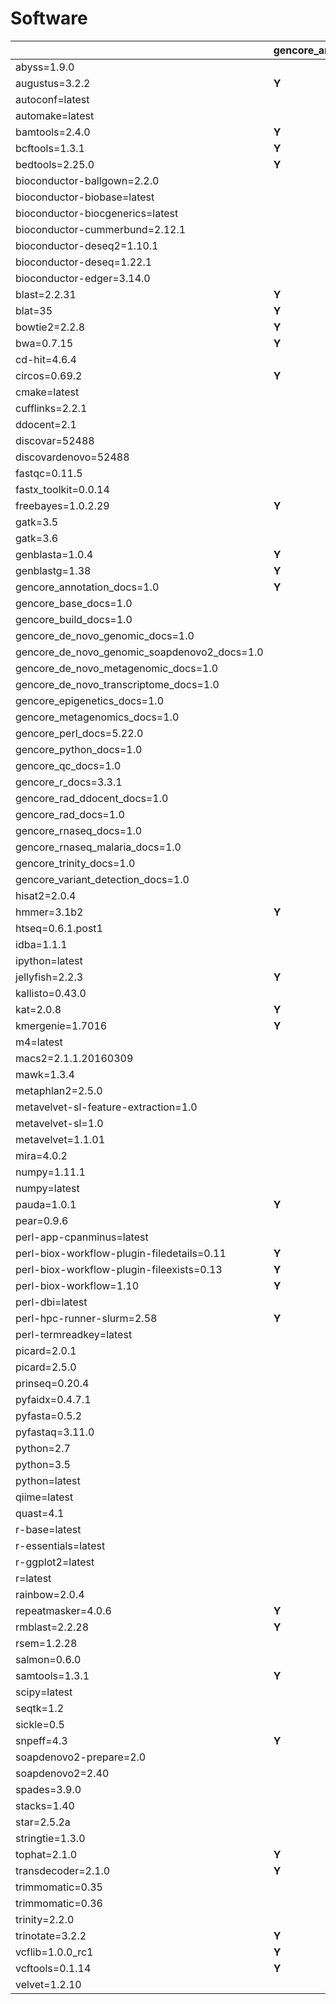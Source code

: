 # Software

| | gencore_annotation_1.0 | gencore_base_1.0 | gencore_build_1.0 | gencore_de_novo_genomic_1.0 | gencore_de_novo_genomic_soapdenovo2_1.0 | gencore_de_novo_metagenomic_1.0 | gencore_de_novo_transcriptome_1.0 | gencore_epigenetics_1.0 | gencore_metagenomics_1.0 | gencore_perl_5.22.0 | gencore_python_1.0 | gencore_qc_1.0 | gencore_r_3.3.1 | gencore_rad_1.0 | gencore_rad_ddocent_1.0 | gencore_rnaseq_1.0 | gencore_rnaseq_malaria_1.0 | gencore_trinity_1.0 | gencore_variant_detection_1.0 |
| --- | --- | --- | --- | --- | --- | --- | --- | --- | --- | --- | --- | --- | --- | --- | --- | --- | --- | --- | ---  |
| abyss=1.9.0 | | | | **Y** | | | | | | | | | | | | | | | |
| augustus=3.2.2 | **Y** | | | **Y** | | **Y** | **Y** | | **Y** | | | | | | | | | | |
| autoconf=latest | | | **Y** | | | | | | | | | | | | | | | | |
| automake=latest | | | **Y** | | | | | | | | | | | | | | | | |
| bamtools=2.4.0 | **Y** | | | **Y** | | **Y** | **Y** | **Y** | **Y** | | | | | **Y** | | **Y** | **Y** | | **Y** |
| bcftools=1.3.1 | **Y** | | | **Y** | | **Y** | **Y** | **Y** | **Y** | | | | | **Y** | | **Y** | **Y** | | **Y** |
| bedtools=2.25.0 | **Y** | | | **Y** | | **Y** | **Y** | **Y** | **Y** | | | | | **Y** | | **Y** | **Y** | | **Y** |
| bioconductor-ballgown=2.2.0 | | | | | | | | | | | | | | | | **Y** | | | |
| bioconductor-biobase=latest | | | | | | | | | | | | | **Y** | | | | | | **Y** |
| bioconductor-biocgenerics=latest | | **Y** | | | | | | | | | | | | | | | | | |
| bioconductor-cummerbund=2.12.1 | | | | | | | | | | | | | | | | **Y** | **Y** | | |
| bioconductor-deseq2=1.10.1 | | | | | | | **Y** | | | | | | | | | **Y** | **Y** | | |
| bioconductor-deseq=1.22.1 | | | | | | | **Y** | | | | | | | | | **Y** | **Y** | | |
| bioconductor-edger=3.14.0 | | | | | | | **Y** | | | | | | | | | **Y** | **Y** | | |
| blast=2.2.31 | **Y** | | | **Y** | | **Y** | **Y** | | **Y** | | | | | **Y** | | | | | **Y** |
| blat=35 | **Y** | | | **Y** | | **Y** | **Y** | | **Y** | | | | | **Y** | | **Y** | **Y** | | **Y** |
| bowtie2=2.2.8 | **Y** | | | **Y** | | **Y** | **Y** | **Y** | **Y** | | | | | **Y** | | **Y** | **Y** | | **Y** |
| bwa=0.7.15 | **Y** | | | **Y** | | **Y** | **Y** | **Y** | **Y** | | | | | | | | | | **Y** |
| cd-hit=4.6.4 | | | | | | | | | **Y** | | | | | **Y** | | | | | |
| circos=0.69.2 | **Y** | | | **Y** | | **Y** | **Y** | | | | | | | | | | | | **Y** |
| cmake=latest | | | **Y** | | | | | | | | | | | | | | | | |
| cufflinks=2.2.1 | | | | | | | **Y** | | | | | | | | | **Y** | **Y** | | **Y** |
| ddocent=2.1 | | | | | | | | | | | | | | | **Y** | | | | |
| discovar=52488 | | | | **Y** | | | | | | | | | | | | | | | **Y** |
| discovardenovo=52488 | | | | **Y** | | | | | | | | | | | | | | | **Y** |
| fastqc=0.11.5 | | | | | | | | | | | | **Y** | | | | **Y** | | | |
| fastx_toolkit=0.0.14 | | | | | | | | | | | | **Y** | | | | | | | |
| freebayes=1.0.2.29 | **Y** | | | **Y** | | | | | | | | | | **Y** | | | | | **Y** |
| gatk=3.5 | | | | | | | | | | | | | | | | | **Y** | | **Y** |
| gatk=3.6 | | | | **Y** | | | | | | | | | | | | **Y** | | | |
| genblasta=1.0.4 | **Y** | | | **Y** | | | | | | | | | | | | | | | |
| genblastg=1.38 | **Y** | | | **Y** | | | | | | | | | | | | | | | |
| gencore_annotation_docs=1.0 | **Y** | | | | | | | | | | | | | | | | | | |
| gencore_base_docs=1.0 | | **Y** | | | | | | | | | | | | | | | | | |
| gencore_build_docs=1.0 | | | **Y** | | | | | | | | | | | | | | | | |
| gencore_de_novo_genomic_docs=1.0 | | | | **Y** | | | | | | | | | | | | | | | |
| gencore_de_novo_genomic_soapdenovo2_docs=1.0 | | | | | **Y** | | | | | | | | | | | | | | |
| gencore_de_novo_metagenomic_docs=1.0 | | | | | | **Y** | | | | | | | | | | | | | |
| gencore_de_novo_transcriptome_docs=1.0 | | | | | | | **Y** | | | | | | | | | | | | |
| gencore_epigenetics_docs=1.0 | | | | | | | | **Y** | | | | | | | | | | | |
| gencore_metagenomics_docs=1.0 | | | | | | | | | **Y** | | | | | | | | | | |
| gencore_perl_docs=5.22.0 | | | | | | | | | | **Y** | | | | | | | | | |
| gencore_python_docs=1.0 | | | | | | | | | | | **Y** | | | | | | | | |
| gencore_qc_docs=1.0 | | | | | | | | | | | | **Y** | | | | | | | |
| gencore_r_docs=3.3.1 | | | | | | | | | | | | | **Y** | | | | | | |
| gencore_rad_ddocent_docs=1.0 | | | | | | | | | | | | | | | **Y** | | | | |
| gencore_rad_docs=1.0 | | | | | | | | | | | | | | **Y** | | | | | |
| gencore_rnaseq_docs=1.0 | | | | | | | | | | | | | | | | **Y** | | | |
| gencore_rnaseq_malaria_docs=1.0 | | | | | | | | | | | | | | | | | **Y** | | |
| gencore_trinity_docs=1.0 | | | | | | | | | | | | | | | | | | **Y** | |
| gencore_variant_detection_docs=1.0 | | | | | | | | | | | | | | | | | | | **Y** |
| hisat2=2.0.4 | | | | | | | | | | | | | | | | **Y** | | | |
| hmmer=3.1b2 | **Y** | | | **Y** | | **Y** | **Y** | | **Y** | | | | | | | | | | |
| htseq=0.6.1.post1 | | | | | | | **Y** | | | | | | | | | **Y** | **Y** | | |
| idba=1.1.1 | | | | **Y** | | | | | | | | | | | | | | | |
| ipython=latest | | | | | | | | | | | **Y** | | | | | | | | |
| jellyfish=2.2.3 | **Y** | | | **Y** | | | | | | | | | | | | | | | |
| kallisto=0.43.0 | | | | | | | | | | | | | | | | **Y** | **Y** | | |
| kat=2.0.8 | **Y** | | | | | | | | | | | | | | | | | | |
| kmergenie=1.7016 | **Y** | | | **Y** | | | | | | | | | | | | | | | |
| m4=latest | | | **Y** | | | | | | | | | | | | | | | | |
| macs2=2.1.1.20160309 | | | | | | | | **Y** | | | | | | | | | | | |
| mawk=1.3.4 | | | | | | **Y** | | | **Y** | | | | | | | | | | |
| metaphlan2=2.5.0 | | | | | | **Y** | | | | | | | | | | | | | |
| metavelvet-sl-feature-extraction=1.0 | | | | | | **Y** | | | | | | | | | | | | | |
| metavelvet-sl=1.0 | | | | | | **Y** | | | | | | | | | | | | | |
| metavelvet=1.1.01 | | | | | | **Y** | | | | | | | | | | | | | |
| mira=4.0.2 | | | | **Y** | | | | | | | | | | | | | | | |
| numpy=1.11.1 | | | | | | | | **Y** | | | | | | | | | | | |
| numpy=latest | | | | | | | | | | | **Y** | | | | | | | | |
| pauda=1.0.1 | **Y** | | | | | | | | | | | | | | | | | | |
| pear=0.9.6 | | | | **Y** | | **Y** | **Y** | | **Y** | | | | | | | | | | **Y** |
| perl-app-cpanminus=latest | | **Y** | **Y** | | | | | | | **Y** | | | | | | | | | |
| perl-biox-workflow-plugin-filedetails=0.11 | **Y** | **Y** | **Y** | **Y** | **Y** | **Y** | **Y** | **Y** | | | | **Y** | | **Y** | **Y** | **Y** | **Y** | **Y** | **Y** |
| perl-biox-workflow-plugin-fileexists=0.13 | **Y** | **Y** | **Y** | **Y** | **Y** | **Y** | **Y** | **Y** | **Y** | | | **Y** | | **Y** | **Y** | **Y** | **Y** | **Y** | **Y** |
| perl-biox-workflow=1.10 | **Y** | **Y** | **Y** | **Y** | **Y** | **Y** | **Y** | **Y** | **Y** | | | **Y** | | **Y** | **Y** | **Y** | **Y** | **Y** | **Y** |
| perl-dbi=latest | | | | | | | | | | **Y** | | | | | | | | | |
| perl-hpc-runner-slurm=2.58 | **Y** | **Y** | **Y** | **Y** | **Y** | **Y** | **Y** | **Y** | **Y** | | | **Y** | | **Y** | **Y** | **Y** | **Y** | **Y** | **Y** |
| perl-termreadkey=latest | | | | | | | | | | **Y** | | | | | | | | | |
| picard=2.0.1 | | | | | | | | | | | | | | | | | **Y** | | |
| picard=2.5.0 | | | | **Y** | | **Y** | **Y** | | | | | | | | | **Y** | | | **Y** |
| prinseq=0.20.4 | | | | **Y** | | **Y** | **Y** | | | | | | | | | **Y** | **Y** | | **Y** |
| pyfaidx=0.4.7.1 | | | | | | | | | | | | **Y** | | | | | | | |
| pyfasta=0.5.2 | | | | | | | | | | | | **Y** | | | | | | | |
| pyfastaq=3.11.0 | | | | | | | | | | | | **Y** | | | | | | | |
| python=2.7 | | | | | | | | **Y** | | | | | | | | | | | |
| python=3.5 | | | | | | | | | | | | **Y** | | | | | | | |
| python=latest | | | | | | | | | | | **Y** | | | | | | | | |
| qiime=latest | | | | | | | | | **Y** | | | | | | | | | | |
| quast=4.1 | | | | **Y** | | | **Y** | | | | | | | | | | | | |
| r-base=latest | | **Y** | | | | | | | | | | | **Y** | | | | | | **Y** |
| r-essentials=latest | | **Y** | | | | | | | | | | | **Y** | | | | | | **Y** |
| r-ggplot2=latest | | **Y** | | | | | | | | | | | | | | | | | |
| r=latest | | | | | | | | | | | | | **Y** | | | | | | **Y** |
| rainbow=2.0.4 | | | | | | | | | | | | | | **Y** | | | | | |
| repeatmasker=4.0.6 | **Y** | | | | | | | | | | | | | | | | | | |
| rmblast=2.2.28 | **Y** | | | | | | | | | | | | | | | | | | |
| rsem=1.2.28 | | | | | | | **Y** | | | | | | | | | | | **Y** | |
| salmon=0.6.0 | | | | | | | **Y** | | | | | | | | | | | | |
| samtools=1.3.1 | **Y** | | | **Y** | | **Y** | **Y** | **Y** | **Y** | | | | | **Y** | | **Y** | **Y** | | **Y** |
| scipy=latest | | | | | | | | | | | **Y** | | | | | | | | |
| seqtk=1.2 | | | | **Y** | | **Y** | **Y** | | **Y** | | | | | **Y** | | **Y** | **Y** | | **Y** |
| sickle=0.5 | | | | **Y** | | | **Y** | | | | | | | | | | | | |
| snpeff=4.3 | **Y** | | | | | | | | | | | | | | | | | | **Y** |
| soapdenovo2-prepare=2.0 | | | | | **Y** | | | | | | | | | | | | | | |
| soapdenovo2=2.40 | | | | | **Y** | | | | | | | | | | | | | | |
| spades=3.9.0 | | | | **Y** | | | | | | | | | | | | | | | |
| stacks=1.40 | | | | | | | | | | | | | | **Y** | | | | | |
| star=2.5.2a | | | | | | | **Y** | | | | | | | | | **Y** | **Y** | | **Y** |
| stringtie=1.3.0 | | | | | | | | | | | | | | | | **Y** | | | |
| tophat=2.1.0 | **Y** | | | | | | **Y** | | | | | | | | | **Y** | **Y** | | **Y** |
| transdecoder=2.1.0 | **Y** | | | | | | | | | | | | | | | | | **Y** | |
| trimmomatic=0.35 | | | | | | | | | | | | | | | | | **Y** | | |
| trimmomatic=0.36 | | | | **Y** | | **Y** | **Y** | | | | | **Y** | | | | **Y** | | | |
| trinity=2.2.0 | | | | | | | | | | | | | | | | | | **Y** | |
| trinotate=3.2.2 | **Y** | | | | | | | | | | | | | | | | | **Y** | |
| vcflib=1.0.0_rc1 | **Y** | | | **Y** | | **Y** | **Y** | **Y** | **Y** | | | | | **Y** | | **Y** | **Y** | | **Y** |
| vcftools=0.1.14 | **Y** | | | **Y** | | **Y** | **Y** | **Y** | **Y** | | | | | **Y** | | **Y** | **Y** | | **Y** |
| velvet=1.2.10 | | | | **Y** | | | | | | | | | | | | | | | |

